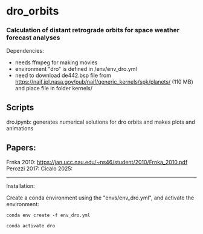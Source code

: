 # dro_orbits
### Calculation of distant retrograde orbits for space weather forecast analyses




Dependencies:
- needs ffmpeg for making movies
- environment "dro" is defined in /env/env_dro.yml
- need to download de442.bsp file from https://naif.jpl.nasa.gov/pub/naif/generic_kernels/spk/planets/  (110 MB) and place file in folder kernels/


## Scripts


dro.ipynb: generates numerical solutions for dro orbits and makes plots and animations


## Papers:

Frnka 2010: https://jan.ucc.nau.edu/~ns46/student/2010/Frnka_2010.pdf
Perozzi 2017: 
Cicalo 2025: 


---

Installation:


Create a conda environment using the "envs/env_dro.yml", and activate the environment:

    conda env create -f env_dro.yml

    conda activate dro












